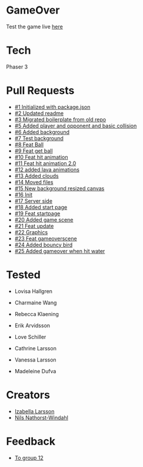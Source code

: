 # GameOver

Test the game live [here](https://troubleinparadise.netlify.com/)

# Tech

Phaser 3

# Pull Requests

- [#1 Initialized with package.json](https://github.com/NilsNathorst/GameOver/pull/1)
- [#2 Updated readme](https://github.com/NilsNathorst/GameOver/pull/2)
- [#3 Migrated boilerplate from old repo](https://github.com/NilsNathorst/GameOver/pull/3)
- [#5 Added player and opponent and basic collision](https://github.com/NilsNathorst/GameOver/pull/5)
- [#6 Added background](https://github.com/NilsNathorst/GameOver/pull/6)
- [#7 Test background](https://github.com/NilsNathorst/GameOver/pull/7)
- [#8 Feat Ball](https://github.com/NilsNathorst/GameOver/pull/8)
- [#9 Feat get ball](https://github.com/NilsNathorst/GameOver/pull/9)
- [#10 Feat hit animation](https://github.com/NilsNathorst/GameOver/pull/10)
- [#11 Feat hit animation 2.0](https://github.com/NilsNathorst/GameOver/pull/11)
- [#12 added lava animations](https://github.com/NilsNathorst/GameOver/pull/12)
- [#13 Added clouds](https://github.com/NilsNathorst/GameOver/pull/13)
- [#14 Moved files](https://github.com/NilsNathorst/GameOver/pull/14)
- [#15 New background resized canvas](https://github.com/NilsNathorst/GameOver/pull/15)
- [#16 Init](https://github.com/NilsNathorst/GameOver/pull/16)
- [#17 Server side](https://github.com/NilsNathorst/GameOver/pull/17)
- [#18 Added start page](https://github.com/NilsNathorst/GameOver/pull/18)
- [#19 Feat startpage](https://github.com/NilsNathorst/GameOver/pull/19)
- [#20 Added game scene](https://github.com/NilsNathorst/GameOver/pull/20)
- [#21 Feat update](https://github.com/NilsNathorst/GameOver/pull/21)
- [#22 Graphics](https://github.com/NilsNathorst/GameOver/pull/22)
- [#23 Feat gameoverscene](https://github.com/NilsNathorst/GameOver/pull/23)
- [#24 Added bouncy bird ](https://github.com/NilsNathorst/GameOver/pull/24)
- [#25 Added gameover when hit water](https://github.com/NilsNathorst/GameOver/pull/25)

# Tested

- Lovisa Hallgren
- Charmaine Wang
- Rebecca Klaening
- Erik Arvidsson

- Love Schiller
- Cathrine Larsson
- Vanessa Larsson
- Madeleine Dufva

# Creators

- [Izabella Larsson](https://github.com/izabellalarsson/)
- [Nils Nathorst-Windahl](https://github.com/NilsNathorst)

# Feedback

- [To group 12](https://github.com/linn2punkt0/Come-on-tomato/pull/60)
